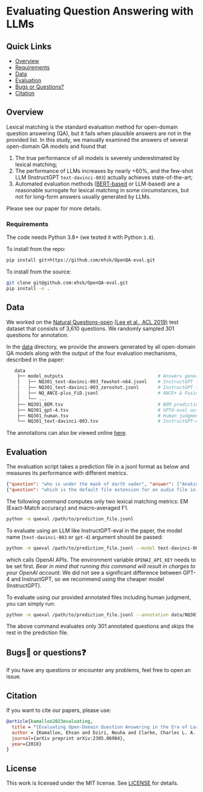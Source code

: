 # Evaluating Question Answering with LLMs

<!-- Thanks for your interest in our repo! -->
<!-- We were inspired by FaithDial to organize this repo! 🖖 -->

## Quick Links

  - [Overview](#overview)
  - [Requirements](#requirements)
  - [Data](#data)
  - [Evaluation](#evaluation)
  - [Bugs or Questions?](#bugsbug-or-questionsquestion)
  - [Citation](#citation)

## Overview
Lexical matching is the standard evaluation method for open-domain question answering (QA), 
but it fails when plausible answers are not in the provided list.
In this study, we manually examined the answers of several open-domain QA models and found that

1. The true performance of all models is severely underestimated by lexical matching; 
2. The performance of LLMs increases by nearly +60\%, and the few-shot LLM (InstructGPT `text-davinci-003`) actually achieves state-of-the-art;
3. Automated evaluation methods ([BERT-based](https://aclanthology.org/2022.emnlp-main.20) or LLM-based) are a reasonable surrogate for lexical matching in some circumstances, but not for long-form answers usually generated by LLMs.

Please see our paper for more details.

### Requirements
The code needs Python 3.8+ (we tested it with Python `3.8`).

To install from the repo:
```bash
pip install git+https://github.com/ehsk/OpenQA-eval.git
```

To install from the source:
```bash
git clone git@github.com:ehsk/OpenQA-eval.git
pip install -e .
```

## Data
We worked on the [Natural Questions-open](https://huggingface.co/datasets/nq_open) [(Lee et al., ACL 2019)](https://aclanthology.org/P19-1612) test dataset that consists of 3,610 questions. We randomly sampled 301 questions for annotation.

In the [data](data) directory, we provide the answers generated by all open-domain QA models along with the output of the four evaluation mechanisms, described in the paper:

```bash
   data
    ├── model_outputs                                   # Answers generated by 12 open-domain QA models
    │   ├── NQ301_text-davinci-003_fewshot-n64.jsonl    # InstructGPT (few-shot)
    │   ├── NQ301_text-davinci-003_zeroshot.jsonl       # InstructGPT (zero-shot)
    │   ├── NQ_ANCE-plus_FiD.jsonl                      # ANCE+ & Fusion-In-Decoder
    │   └── ...
    ├── NQ301_BEM.tsv                                   # BEM predictions for all generated answers
    ├── NQ301_gpt-4.tsv                                 # GPT4-eval output for all generated answers
    ├── NQ301_human.tsv                                 # Human judgments for all generated answers
    └── NQ301_text-davinci-003.tsv                      # InstructGPT-eval output for all generated answers
```

The annotations can also be viewed online [here](https://docs.google.com/spreadsheets/d/1X0SpOg4Y1BCuNnGxwr-fqjA9tn1Y8XRkheUa_49QTgY/edit?usp=sharing).

## Evaluation

The evaluation script takes a prediction file in a jsonl format as below and measures its performance with different metrics.

```json lines
{"question": "who is under the mask of darth vader", "answer": ["Anakin Skywalker"], "prediction": "Anakin Skywalker"}
{"question": "which is the default file extension for an audio file in windows media player", "answer": ["Windows Playlist ( WPL )"], "prediction": "WMA"}
```

The following command computes only two lexical matching metrics: EM (Exact-Match accuracy) and macro-averaged F1.
```bash
python -m qaeval /path/to/prediction_file.jsonl
```

To evaluate using an LLM like InstructGPT-eval in the paper, the model name (`text-davinci-003` or `gpt-4`) argument should be passed:
```bash
python -m qaeval /path/to/prediction_file.jsonl --model text-davinci-003
```
which calls OpenAI APIs. The environment variable `OPENAI_API_KEY` needs to be set first. 
*Bear in mind that running this command will result in charges to your OpenAI account.* 
We did not see a significant difference between GPT-4 and InstructGPT, so we recommend using the cheaper model (InstructGPT).

To evaluate using our provided annotated files including human judgment, you can simply run:
```bash
python -m qaeval /path/to/prediction_file.jsonl --annotation data/NQ301_human.tsv
```
The above command evaluates only 301 annotated questions and skips the rest in the prediction file.

## Bugs:bug: or questions:question:

If you have any questions or encounter any problems, feel free to open an issue.

## Citation

If you want to cite our papers, please use:

```bibtex
@article{kamalloo2023evaluating,
  title = "{Evaluating Open-Domain Question Answering in the Era of Large Language Models}",
  author = {Kamalloo, Ehsan and Dziri, Nouha and Clarke, Charles L. A. and Rafiei, Davood},
  journal={arXiv preprint arXiv:2305.06984},
  year={2018}
}
```

## License

This work is licensed under the MIT license. See [LICENSE](LICENSE) for details.
